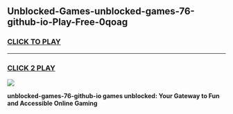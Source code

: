 
## Unblocked-Games-unblocked-games-76-github-io-Play-Free-0qoag
<h3>
<a href="https://premium76.site?title=unblocked-games-76-github-io&ref=18A">CLICK TO PLAY</a></h3>
<hr>

<h3>
<a href="https://premium76.site?title=unblocked-games-76-github-io&ref=18A">CLICK 2 PLAY</a>
  
</h3>

<a href="https://premium76.site?title=unblocked-games-76-github-io&ref=18A"><img src="https://clearcache.store/games.png"></a>


**unblocked-games-76-github-io games unblocked: Your Gateway to Fun and Accessible Online Gaming**
